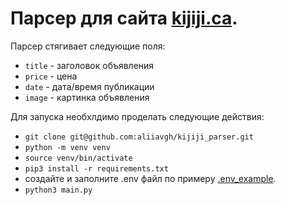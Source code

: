 # Парсер для сайта [kijiji.ca](https://www.kijiji.ca/b-apartments-condos/city-of-toronto/page-10/c37l1700273?ad=offering). 

Парсер стягивает следующие поля: 
  - `title` - заголовок объявления
  - `price` - цена 
  - `date` - дата/время публикации
  - `image` - картинка объявления 
  
 Для запуска необхлдимо проделать следующие действия: 
  - `git clone git@github.com:aliiavgh/kijiji_parser.git`
  - `python -m venv venv` 
  - `source venv/bin/activate`
  - `pip3 install -r requirements.txt`
  - создайте и заполните .env файл по примеру [.env_example](https://github.com/aliiavgh/kijiji_parser/blob/master/.env_example).
  - `python3 main.py`
 
